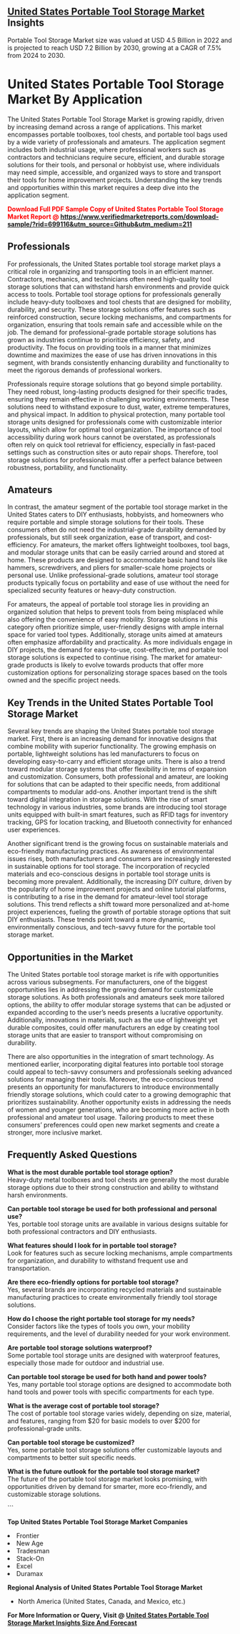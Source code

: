 <h2><a href="https://www.verifiedmarketreports.com/download-sample/?rid=699116&amp;utm_source=Github&amp;utm_medium=211" target="_blank">United States Portable Tool Storage Market</a> Insights</h2><p>Portable Tool Storage Market size was valued at USD 4.5 Billion in 2022 and is projected to reach USD 7.2 Billion by 2030, growing at a CAGR of 7.5% from 2024 to 2030.</p><p><h1>United States Portable Tool Storage Market By Application</h1><p>The United States Portable Tool Storage Market is growing rapidly, driven by increasing demand across a range of applications. This market encompasses portable toolboxes, tool chests, and portable tool bags used by a wide variety of professionals and amateurs. The application segment includes both industrial usage, where professional workers such as contractors and technicians require secure, efficient, and durable storage solutions for their tools, and personal or hobbyist use, where individuals may need simple, accessible, and organized ways to store and transport their tools for home improvement projects. Understanding the key trends and opportunities within this market requires a deep dive into the application segment. <b><p><span class=""><span style="color: #ff0000;"><strong>Download Full PDF Sample Copy of United States Portable Tool Storage Market Report</strong> @ </span><a href="https://www.verifiedmarketreports.com/download-sample/?rid=699116&amp;utm_source=Github&amp;utm_medium=211" target="_blank">https://www.verifiedmarketreports.com/download-sample/?rid=699116&amp;utm_source=Github&amp;utm_medium=211</a></span></p></b></p><h2>Professionals</h2><p>For professionals, the United States portable tool storage market plays a critical role in organizing and transporting tools in an efficient manner. Contractors, mechanics, and technicians often need high-quality tool storage solutions that can withstand harsh environments and provide quick access to tools. Portable tool storage options for professionals generally include heavy-duty toolboxes and tool chests that are designed for mobility, durability, and security. These storage solutions offer features such as reinforced construction, secure locking mechanisms, and compartments for organization, ensuring that tools remain safe and accessible while on the job. The demand for professional-grade portable storage solutions has grown as industries continue to prioritize efficiency, safety, and productivity. The focus on providing tools in a manner that minimizes downtime and maximizes the ease of use has driven innovations in this segment, with brands consistently enhancing durability and functionality to meet the rigorous demands of professional workers.</p><p>Professionals require storage solutions that go beyond simple portability. They need robust, long-lasting products designed for their specific trades, ensuring they remain effective in challenging working environments. These solutions need to withstand exposure to dust, water, extreme temperatures, and physical impact. In addition to physical protection, many portable tool storage units designed for professionals come with customizable interior layouts, which allow for optimal tool organization. The importance of tool accessibility during work hours cannot be overstated, as professionals often rely on quick tool retrieval for efficiency, especially in fast-paced settings such as construction sites or auto repair shops. Therefore, tool storage solutions for professionals must offer a perfect balance between robustness, portability, and functionality.</p><h2>Amateurs</h2><p>In contrast, the amateur segment of the portable tool storage market in the United States caters to DIY enthusiasts, hobbyists, and homeowners who require portable and simple storage solutions for their tools. These consumers often do not need the industrial-grade durability demanded by professionals, but still seek organization, ease of transport, and cost-efficiency. For amateurs, the market offers lightweight toolboxes, tool bags, and modular storage units that can be easily carried around and stored at home. These products are designed to accommodate basic hand tools like hammers, screwdrivers, and pliers for smaller-scale home projects or personal use. Unlike professional-grade solutions, amateur tool storage products typically focus on portability and ease of use without the need for specialized security features or heavy-duty construction.</p><p>For amateurs, the appeal of portable tool storage lies in providing an organized solution that helps to prevent tools from being misplaced while also offering the convenience of easy mobility. Storage solutions in this category often prioritize simple, user-friendly designs with ample internal space for varied tool types. Additionally, storage units aimed at amateurs often emphasize affordability and practicality. As more individuals engage in DIY projects, the demand for easy-to-use, cost-effective, and portable tool storage solutions is expected to continue rising. The market for amateur-grade products is likely to evolve towards products that offer more customization options for personalizing storage spaces based on the tools owned and the specific project needs.</p><h2>Key Trends in the United States Portable Tool Storage Market</h2><p>Several key trends are shaping the United States portable tool storage market. First, there is an increasing demand for innovative designs that combine mobility with superior functionality. The growing emphasis on portable, lightweight solutions has led manufacturers to focus on developing easy-to-carry and efficient storage units. There is also a trend toward modular storage systems that offer flexibility in terms of expansion and customization. Consumers, both professional and amateur, are looking for solutions that can be adapted to their specific needs, from additional compartments to modular add-ons. Another important trend is the shift toward digital integration in storage solutions. With the rise of smart technology in various industries, some brands are introducing tool storage units equipped with built-in smart features, such as RFID tags for inventory tracking, GPS for location tracking, and Bluetooth connectivity for enhanced user experiences.</p><p>Another significant trend is the growing focus on sustainable materials and eco-friendly manufacturing practices. As awareness of environmental issues rises, both manufacturers and consumers are increasingly interested in sustainable options for tool storage. The incorporation of recycled materials and eco-conscious designs in portable tool storage units is becoming more prevalent. Additionally, the increasing DIY culture, driven by the popularity of home improvement projects and online tutorial platforms, is contributing to a rise in the demand for amateur-level tool storage solutions. This trend reflects a shift toward more personalized and at-home project experiences, fueling the growth of portable storage options that suit DIY enthusiasts. These trends point toward a more dynamic, environmentally conscious, and tech-savvy future for the portable tool storage market.</p><h2>Opportunities in the Market</h2><p>The United States portable tool storage market is rife with opportunities across various subsegments. For manufacturers, one of the biggest opportunities lies in addressing the growing demand for customizable storage solutions. As both professionals and amateurs seek more tailored options, the ability to offer modular storage systems that can be adjusted or expanded according to the user’s needs presents a lucrative opportunity. Additionally, innovations in materials, such as the use of lightweight yet durable composites, could offer manufacturers an edge by creating tool storage units that are easier to transport without compromising on durability.</p><p>There are also opportunities in the integration of smart technology. As mentioned earlier, incorporating digital features into portable tool storage could appeal to tech-savvy consumers and professionals seeking advanced solutions for managing their tools. Moreover, the eco-conscious trend presents an opportunity for manufacturers to introduce environmentally friendly storage solutions, which could cater to a growing demographic that prioritizes sustainability. Another opportunity exists in addressing the needs of women and younger generations, who are becoming more active in both professional and amateur tool usage. Tailoring products to meet these consumers’ preferences could open new market segments and create a stronger, more inclusive market.</p><h2>Frequently Asked Questions</h2><p><b>What is the most durable portable tool storage option?</b><br> Heavy-duty metal toolboxes and tool chests are generally the most durable storage options due to their strong construction and ability to withstand harsh environments.</p><p><b>Can portable tool storage be used for both professional and personal use?</b><br> Yes, portable tool storage units are available in various designs suitable for both professional contractors and DIY enthusiasts.</p><p><b>What features should I look for in portable tool storage?</b><br> Look for features such as secure locking mechanisms, ample compartments for organization, and durability to withstand frequent use and transportation.</p><p><b>Are there eco-friendly options for portable tool storage?</b><br> Yes, several brands are incorporating recycled materials and sustainable manufacturing practices to create environmentally friendly tool storage solutions.</p><p><b>How do I choose the right portable tool storage for my needs?</b><br> Consider factors like the types of tools you own, your mobility requirements, and the level of durability needed for your work environment.</p><p><b>Are portable tool storage solutions waterproof?</b><br> Some portable tool storage units are designed with waterproof features, especially those made for outdoor and industrial use.</p><p><b>Can portable tool storage be used for both hand and power tools?</b><br> Yes, many portable tool storage options are designed to accommodate both hand tools and power tools with specific compartments for each type.</p><p><b>What is the average cost of portable tool storage?</b><br> The cost of portable tool storage varies widely, depending on size, material, and features, ranging from $20 for basic models to over $200 for professional-grade units.</p><p><b>Can portable tool storage be customized?</b><br> Yes, some portable tool storage solutions offer customizable layouts and compartments to better suit specific needs.</p><p><b>What is the future outlook for the portable tool storage market?</b><br> The future of the portable tool storage market looks promising, with opportunities driven by demand for smarter, more eco-friendly, and customizable storage solutions.</p>```</p><p><strong>Top United States Portable Tool Storage Market Companies</strong></p><div data-test-id=""><p><li>Frontier</li><li> New Age</li><li> Tradesman</li><li> Stack-On</li><li> Excel</li><li> Duramax</li></p><div><strong>Regional Analysis of&nbsp;United States Portable Tool Storage Market</strong></div><ul><li dir="ltr"><p dir="ltr">North America&nbsp;(United States, Canada, and Mexico, etc.)</p></li></ul><p><strong>For More Information or Query, Visit @&nbsp;</strong><strong><a href="https://www.verifiedmarketreports.com/product/portable-tool-storage-market/?utm_source=Github&amp;utm_medium=211" target="_blank">United States Portable Tool Storage Market Insights Size And Forecast</a></strong></p></div>
